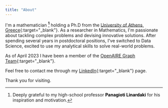 ```yaml
---
title: "About"
---
```

I'm a mathematician **[^1]** holding a Ph.D from the [University of Athens, Greece](https://en.math.uoa.gr){:target="_blank"}. As a researcher in Mathematics, I'm passionate about tackling complex problems and devising innovative solutions. After spending several years in postdoctoral positions, I've switched to Data Science, excited to use my analytical skills to solve real-world problems. 

As of April 2023 I have been a member of the [OpenAIRE Graph Team](https://graph.openaire.eu/team){:target="_blank"}. 

Feel free to contact me through my [LinkedIn](https://www.linkedin.com/in/myrto-kallipoliti-212716146/){:target="_blank"} page.

Thank you for visiting.


[^1]: Deeply grateful to my high-school professor  <span style="color: black; font-weight: bold;">Panagioti Linardaki</span> for his inspiration and motivation. 


